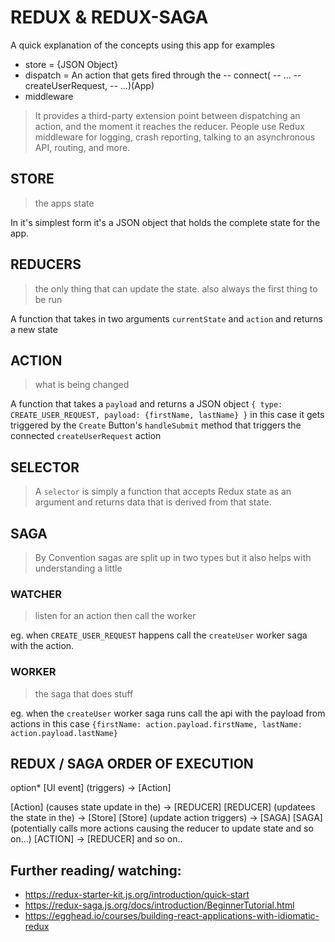 # REDUX & REDUX-SAGA
A quick explanation of the concepts using this app for examples

- store = {JSON Object}
- dispatch = An action that gets fired through the 
--    connect(<rest ommited see App.js> 
--    ... 
--    createUserRequest, 
--    ...)(App)
- middleware 
>It provides a third-party extension point between dispatching an action, and the moment it reaches the reducer. People use Redux middleware for logging, crash reporting, talking to an asynchronous API, routing, and more.

## STORE
> the apps state

In it's simplest form it's a JSON object that holds the complete state for the app.

## REDUCERS
>the only thing that can update the state.
>also always the first thing to be run

A function that takes in two arguments `currentState` and `action` and returns a new state

## ACTION
> what is being changed

A function that takes a `payload` and returns a JSON object `{ type: CREATE_USER_REQUEST, payload: {firstName, lastName} }`
 in this case it gets triggered by the `Create` Button's `handleSubmit` method that triggers the connected `createUserRequest` action 

## SELECTOR
> A `selector` is simply a function that accepts Redux state as an argument and returns data that is derived from that state.
>
## SAGA
> By Convention sagas are split up in two types but it also helps with understanding a little
### WATCHER
> listen for an action then call the worker

 eg. when `CREATE_USER_REQUEST` happens call the `createUser` worker saga with the action.
 
### WORKER
> the saga that does stuff

eg. when the `createUser` worker saga runs call the api with the payload from actions in this case `{firstName: action.payload.firstName, lastName: action.payload.lastName}`


## REDUX / SAGA ORDER OF EXECUTION

option* [UI event] (triggers) -> [Action]

[Action]  (causes state update in the) -> [REDUCER]
[REDUCER] (updatees the state in the) -> [Store] 
[Store] (update action triggers) -> [SAGA] 
[SAGA] (potentially calls more actions causing the reducer to update state and so on...) [ACTION] -> [REDUCER] and so on..

## Further reading/ watching:
- https://redux-starter-kit.js.org/introduction/quick-start
- https://redux-saga.js.org/docs/introduction/BeginnerTutorial.html
- https://egghead.io/courses/building-react-applications-with-idiomatic-redux